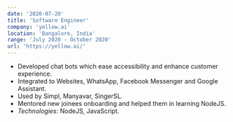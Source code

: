 ```yaml
---
date: '2020-07-20'
title: 'Software Engineer'
company: 'yellow.ai'
location: 'Bangalore, India'
range: 'July 2020 - October 2020'
url: 'https://yellow.ai/'
---
```


- Developed chat bots which ease accessibility and enhance customer experience.
- Integrated to Websites, WhatsApp, Facebook Messenger and Google Assistant.
- Used by Simpl, Manyavar, SingerSL.
- Mentored new joinees onboarding and helped them in learning NodeJS.
- _Technologies_: NodeJS, JavaScript.
